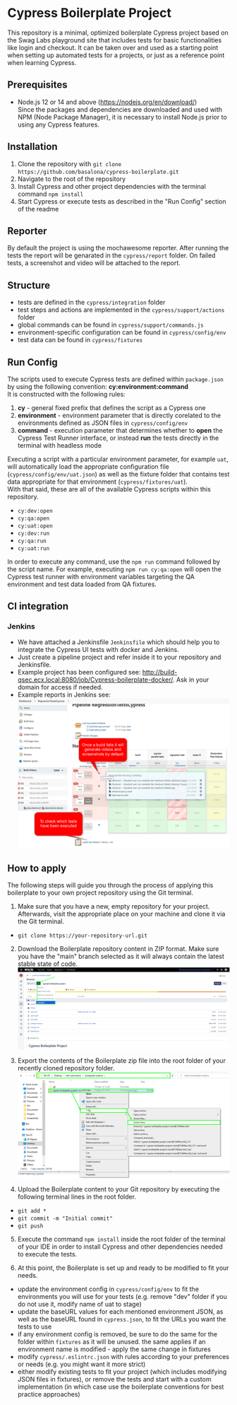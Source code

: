 # Cypress Boilerplate Project

This repository is a minimal, optimized boilerplate Cypress project based on the Swag Labs playground site that includes tests for basic functionalities like login and checkout. It can be taken over and used as a starting point when setting up automated tests for a projects, or just as a reference point when learning Cypress.

## Prerequisites

- Node.js 12 or 14 and above (https://nodejs.org/en/download/)\
  Since the packages and dependencies are downloaded and used with NPM (Node Package Manager), it is necessary to install Node.js prior to using any Cypress features.

## Installation

1. Clone the repository with `git clone https://github.com/basalona/cypress-boilerplate.git`
2. Navigate to the root of the repository
3. Install Cypress and other project dependencies with the terminal command `npm install`
4. Start Cypress or execute tests as described in the "Run Config" section of the readme

## Reporter

By default the project is using the mochawesome reporter. After running the tests the report will be genarated in the `cypress/report` folder.
On failed tests, a screenshot and video will be attached to the report.

## Structure

- tests are defined in the `cypress/integration` folder
- test steps and actions are implemented in the `cypress/support/actions` folder
- global commands can be found in `cypress/support/commands.js`
- environment-specific configuration can be found in `cypress/config/env`
- test data can be found in `cypress/fixtures`

## Run Config

The scripts used to execute Cypress tests are defined within `package.json` by using the following convention: **cy:environment:command**\
It is constructed with the following rules:

1. **cy** - general fixed prefix that defines the script as a Cypress one
2. **environment** - environment parameter that is directly corelated to the environments defined as JSON files in `cypress/config/env`
3. **command** - execution parameter that determines whether to **open** the Cypress Test Runner interface, or instead **run** the tests directly in the terminal with headless mode

Executing a script with a particular environment parameter, for example `uat`, will automatically load the appropriate configuration file (`cypress/config/env/uat.json`) as well as the fixture folder that contains test data appropriate for that environment (`cypress/fixtures/uat`).\
With that said, these are all of the available Cypress scripts within this repository.

- `cy:dev:open`
- `cy:qa:open`
- `cy:uat:open`
- `cy:dev:run`
- `cy:qa:run`
- `cy:uat:run`

In order to execute any command, use the `npm run` command followed by the script name. For example, executing `npm run cy:qa:open` will open the Cypress test runner with environment variables targeting the QA environment and test data loaded from QA fixtures.

## CI integration

### Jenkins

- We have attached a Jenkinsfile `Jenkinsfile` which should help you to integrate the Cypress UI tests with docker and Jenkins.
- Just create a pipeline project and refer inside it to your repository and Jenkinsfile.
- Example project has been configured see: http://build-qsec.ecx.local:8080/job/Cypress-boilerplate-docker/. Ask in your domain for access if needed.
- Example reports in Jenkins see: ![This is an image](images/JenkinsReport.png)

## How to apply

The following steps will guide you through the process of applying this boilerplate to your own project repository using the Git terminal.

1. Make sure that you have a new, empty repository for your project. Afterwards, visit the appropriate place on your machine and clone it via the Git terminal.

- `git clone https://your-repository-url.git`

2. Download the Boilerplate repository content in ZIP format. Make sure you have the "main" branch selected as it will always contain the latest stable state of code.
   ![Download step](images/boilerplate-step-download.png)

3. Export the contents of the Boilerplate zip file into the root folder of your recently cloned repository folder.
   ![Export step](images/boilerplate-step-export.png)

4. Upload the Boilerplate content to your Git repository by executing the following terminal lines in the root folder.

- `git add *`
- `git commit -m "Initial commit"`
- `git push`

5. Execute the command `npm install` inside the root folder of the terminal of your IDE in order to install Cypress and other dependencies needed to execute the tests.

6. At this point, the Boilerplate is set up and ready to be modified to fit your needs.

- update the environment config in `cypress/config/env` to fit the environments you will use for your tests (e.g. remove "dev" folder if you do not use it, modify name of uat to stage)
- update the baseURL values for each mentioned environment JSON, as well as the baseURL found in `cypress.json`, to fit the URLs you want the tests to use
- if any environment config is removed, be sure to do the same for the folder within `fixtures` as it will be unused. the same applies if an environment name is modified - apply the same change in fixtures
- modify `cypress/.eslintrc.json` with rules according to your preferences or needs (e.g. you might want it more strict)
- either modify existing tests to fit your project (which includes modifying JSON files in fixtures), or remove the tests and start with a custom implementation (in which case use the boilerplate conventions for best practice approaches)
